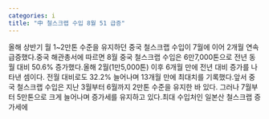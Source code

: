 ```yaml
---
categories: i
title: "中 철스크랩 수입 8월 51 급증"
---
```

올해 상반기 월 1~2만톤 수준을 유지하던 중국 철스크랩 수입이 7월에 이어 2개월 연속 급증했다.중국 해관총서에 따르면 8월 중국 철스크랩 수입은 6만7,000톤으로 전년 동월 대비 50.6% 증가했다.올해 2월(1만5,000톤) 이후 6개월 만에 전년 대비 증가를 나타낸 셈이다. 전월 대비로도 32.2% 늘어나며 13개월 만에 최대치를 기록했다.앞서 중국 철스크랩 수입은 지난 3월부터 6월까지 2만톤 수준을 유지한 바 있다. 그러나 7월부터 5만톤으로 크게 늘어나며 증가세를 유지하고 있다.최대 수입처인 일본산 철스크랩 증가세에